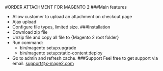 #ORDER ATTACHMENT FOR MAGENTO 2
###Main features
- Allow customer to upload an attachment on checkout page
- Ajax upload
- Configure file types, limited size.
###Installation
- Download zip file
- Unzip file and copy all file to {Magento 2 root folder}
- Run command: 
    + bin/magento setup:upgrade
    + bin/magento setup:static-content:deploy
- Go to admin and refresh cache.
###Support
Feel free to get support via email: support@x-mage2.com  